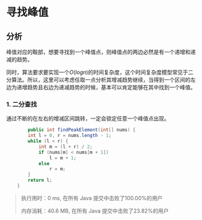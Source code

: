 # 寻找峰值

## 分析

峰值对应的鞍部，想要寻找到一个峰值点，则峰值点的两边必然是有一个递增和递减的趋势。

同时，算法要求要实现一个$O(log n)$的时间复杂度，这个时间复杂度模型常见于二分算法。所以，这里可以考虑任取一点分析其增减趋势继续，当得到一个区间的左边为递增趋势且右边为递减趋势的时候，基本可以肯定能够在其中找到一个峰值。

### 1. 二分查找

通过不断的在左右的增减区间跳转，一定会锁定任意一个峰值点出现。

```java
        public int findPeakElement(int[] nums) {
        int l = 0, r = nums.length - 1;
        while (l < r) {
            int m = (l + r) / 2;
            if (nums[m] < nums[m + 1])
                l = m + 1;
            else
                r = m;
        }
        return l;
    }
```

> 执行用时：0 ms, 在所有 Java 提交中击败了100.00%的用户
>
> 内存消耗：40.6 MB, 在所有 Java 提交中击败了23.82%的用户
